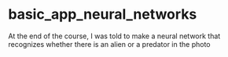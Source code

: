 # basic_app_neural_networks
At the end of the course, I was told to make a neural network that recognizes whether there is an alien or a predator in the photo
